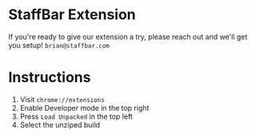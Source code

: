 # StaffBar Extension
If you're ready to give our extension a try, please reach out and we'll get you setup! `brian@staffbar.com`


# Instructions

1. Visit `chrome://extensions`
2. Enable Developer mode in the top right
3. Press `Load Unpacked` in the top left
4. Select the unziped build
